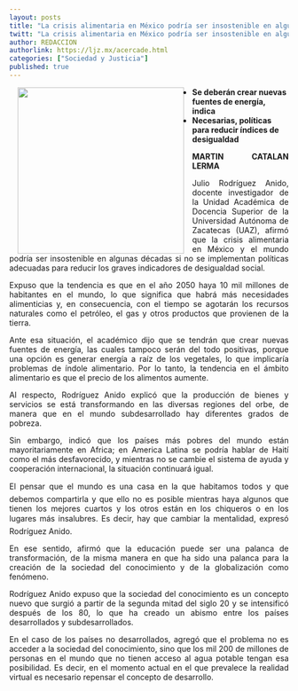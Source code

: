 ```yaml
---
layout: posts
title: "La crisis alimentaria en México podría ser insostenible en algunas décadas: Rodríguez"
twitt: "La crisis alimentaria en México podría ser insostenible en algunas décadas: Rodríguez"
author: REDACCION
authorlink: https://ljz.mx/acercade.html
categories: ["Sociedad y Justicia"]
published: true
---
```

<img src="images/stories/fotos_marzo/p8 crisis alimentaria.jpg" border="0" width="300" style="margin-left: 15px; margin-right: 15px; float: left;" />

*   **Se deberán crear nuevas fuentes de energía, indica**
*   **Necesarias, políticas para reducir índices de desigualdad**

<p style="text-align: justify;">
  <strong>MARTIN CATALAN LERMA</strong>
</p>

<p style="text-align: justify;">
  Julio Rodríguez Anido, docente investigador de la Unidad Académica de Docencia Superior de la Universidad Autónoma de Zacatecas (UAZ), afirmó que la crisis alimentaria en México y el mundo podría ser insostenible en algunas décadas si no se implementan políticas adecuadas para reducir los graves indicadores de desigualdad social.
</p>

<p style="text-align: justify;">
  Expuso que la tendencia es que en el año 2050 haya 10 mil millones de habitantes en el mundo, lo que significa que habrá más necesidades alimenticias y, en consecuencia, con el tiempo se agotarán los recursos naturales como el petróleo, el gas y otros productos que provienen de la tierra.
</p>

<p style="text-align: justify;">
  Ante esa situación, el académico dijo que se tendrán que crear nuevas fuentes de energía, las cuales tampoco serán del todo positivas, porque una opción es generar energía a raíz de los vegetales, lo que implicaría problemas de índole alimentario. Por lo tanto, la tendencia en el ámbito alimentario es que el precio de los alimentos aumente.
</p>

<p style="text-align: justify;">
  Al respecto, Rodríguez Anido explicó que la producción de bienes y servicios se está transformando en las diversas regiones del orbe, de manera que en el mundo subdesarrollado hay diferentes grados de pobreza.
</p>

<p style="text-align: justify;">
  Sin embargo, indicó que los países más pobres del mundo están mayoritariamente en Africa; en America Latina se podría hablar de Haití como el más desfavorecido, y mientras no se cambie el sistema de ayuda y cooperación internacional, la situación continuará igual.
</p>

<p style="text-align: justify;">
  El pensar que el mundo es una casa en la que habitamos todos y que debemos compartirla y que ello no es posible mientras haya algunos que tienen los mejores cuartos y los otros están en los chiqueros o en los lugares más insalubres. Es decir, hay que cambiar la mentalidad, expresó Rodríguez Anido.
</p>

<p style="text-align: justify;">
  En ese sentido, afirmó que la educación puede ser una palanca de transformación, de la misma manera en que ha sido una palanca para la creación de la sociedad del conocimiento y de la globalización como fenómeno.
</p>

<p style="text-align: justify;">
  Rodríguez Anido expuso que la sociedad del conocimiento es un concepto nuevo que surgió a partir de la segunda mitad del siglo 20 y se intensificó después de los 80, lo que ha creado un abismo entre los países desarrollados y subdesarrollados.
</p>

<p style="text-align: justify;">
  En el caso de los países no desarrollados, agregó que el problema no es acceder a la sociedad del conocimiento, sino que los mil 200 de millones de personas en el mundo que no tienen acceso al agua potable tengan esa posibilidad. Es decir, en el momento actual en el que prevalece la realidad virtual es necesario repensar el concepto de desarrollo.
</p>
